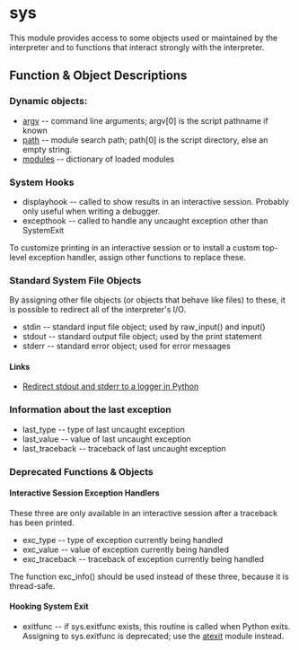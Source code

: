 # sys 

This module provides access to some objects used or maintained by the interpreter and to functions that interact strongly with the interpreter.

## Function & Object Descriptions

### Dynamic objects:

 * [argv](sys/demo-sys.py) -- command line arguments; argv[0] is the script pathname if known
 * [path](sys/demo-sys.py) -- module search path; path[0] is the script directory, else an empty string.
 * [modules](sys/demo-sys.py) -- dictionary of loaded modules
 
 
 ### System Hooks
 
 * displayhook -- called to show results in an interactive session. Probably only useful when writing a debugger.
 * excepthook -- called to handle any uncaught exception other than SystemExit

To customize printing in an interactive session or to install a custom top-level exception handler, assign other functions to replace these.

### Standard System File Objects

By assigning other file objects (or objects that behave like files) to these, it is possible to redirect all of the interpreter's I/O.

* stdin -- standard input file object; used by raw_input() and input()
* stdout -- standard output file object; used by the print statement
* stderr -- standard error object; used for error messages

#### Links

* [Redirect stdout and stderr to a logger in Python](https://www.electricmonk.nl/log/2011/08/14/redirect-stdout-and-stderr-to-a-logger-in-python/)

### Information about the last exception

 * last_type -- type of last uncaught exception
 * last_value -- value of last uncaught exception
 * last_traceback -- traceback of last uncaught exception

### Deprecated Functions & Objects

#### Interactive Session Exception Handlers

These three are only available in an interactive session after a traceback has been printed.

 * exc_type -- type of exception currently being handled
 * exc_value -- value of exception currently being handled
 * exc_traceback -- traceback of exception currently being handled

The function exc_info() should be used instead of these three, because it is thread-safe.

#### Hooking System Exit

* exitfunc -- if sys.exitfunc exists, this routine is called when Python exits. Assigning to sys.exitfunc is deprecated; use the [atexit](atexit.md) module instead.
